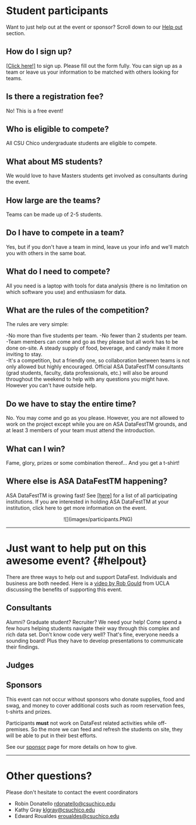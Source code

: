 # Student participants
Want to just help out at the event or sponsor? Scroll down to our [Help out](#helpout) section. 

## How do I sign up?
[[Click here!]](https://docs.google.com/forms/d/e/1FAIpQLSf6lrnab-gm-ds5xsi8Ss5j3E-ZTUc0ipSNQYOEvSzRbkoKhw/viewform) to sign up. Please fill out the form fully. You can sign up as a team or leave us your information to be matched with others looking for teams. 

## Is there a registration fee?
No! This is a free event!

## Who is eligible to compete?
All CSU Chico undergraduate students are eligible to compete.

## What about MS students?
We would love to have Masters students get involved as consultants during the event.

## How large are the teams?
Teams can be made up of 2-5 students.

## Do I have to compete in a team?
Yes, but if you don't have a team in mind, leave us your info and we'll match you with others in the same boat.

## What do I need to compete?
All you need is a laptop with tools for data analysis (there is no limitation on which software you use) and enthusiasm for data.

## What are the rules of the competition?
The rules are very simple:

-No more than five students per team.
-No fewer than 2 students per team.  
-Team members can come and go as they please but all work has to be done on-site. A steady supply of food, beverage, and candy make it more inviting to stay.  
-It's a competition, but a friendly one, so collaboration between teams is not only allowed but highly encouraged. Official ASA DataFestTM consultants (grad students, faculty, data professionals, etc.) will also be around throughout the weekend to help with any questions you might have. However you can't have outside help.   

## Do we have to stay the entire time?  
No. You may come and go as you please. However, you are not allowed to work on the project except while you are on ASA DataFestTM grounds, and at least 3 members of your team must attend the introduction.

## What can I win?
Fame, glory, prizes or some combination thereof... And you get a t-shirt!

## Where else is ASA DataFestTM happening?
ASA DataFestTM is growing fast! See [[here]](https://ww2.amstat.org/education/datafest/participants.cfm) for a list of all participating institutions. If you are interested in holding ASA DataFestTM at your institution, click here to get more information on the event.
<div style="text-align:center" markdown="1">
![](images/participants.PNG)
</div>


---

# Just want to help put on this awesome event? {#helpout}
There are three ways to help out and support DataFest. Individuals and business are both needed. 
Here is a [video by Rob Gould](http://datafest.stat.ucla.edu/support-datafest/) from UCLA discussing the benefits of supporting this event. 


## Consultants
Alumni? Graduate student? Recruiter? We need your help! Come spend a few hours helping students navigate their way through this complex and rich data set. Don't know code very well? That's fine, everyone needs a sounding board! Plus they have to develop presentations to communicate their findings. 

## Judges


## Sponsors
This event can not occur without sponsors who donate supplies, food and swag, and money to cover additional costs such as room reservation fees, t-shirts and prizes.

Participants **must** not work on DataFest related activities while off-premises. So the more we can feed and refresh the students on site, they will be able to put in their best efforts. 

See our [sponsor](sponsors.html) page for more details on how to give. 

---

# Other questions?

Please don't hesitate to contact the event coordinators
* Robin Donatello rdonatello@csuchico.edu
* Kathy Gray klgray@csuchico.edu
* Edward Roualdes eroualdes@csuchico.edu


